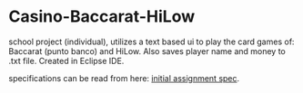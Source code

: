 # Casino-Baccarat-HiLow

school project (individual), utilizes a text based ui to play the card games of: Baccarat (punto banco) and HiLow. Also saves player name and money to .txt file.
Created in Eclipse IDE.

specifications can be read from here:
[initial assignment spec](Assignment_1.md).
